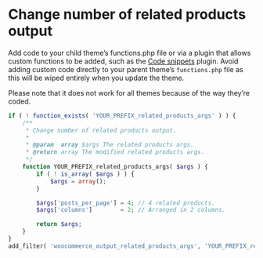 # Change number of related products output

Add code to your child theme’s functions.php file or via a plugin that allows custom functions to be added, such as the [Code snippets](https://wordpress.org/plugins/code-snippets/) plugin. Avoid adding custom code directly to your parent theme’s `functions.php` file as this will be wiped entirely when you update the theme.

Please note that it does not work for all themes because of the way they’re coded.

```php
if ( ! function_exists( 'YOUR_PREFIX_related_products_args' ) ) {
	/**
	 * Change number of related products output.
	 *
	 * @param  array $args The related products args.
	 * @return array The modified related products args.
	 */
	function YOUR_PREFIX_related_products_args( $args ) {
		if ( ! is_array( $args ) ) {
			$args = array();
		}

		$args['posts_per_page'] = 4; // 4 related products.
		$args['columns']        = 2; // Arranged in 2 columns.

		return $args;
	}
}
add_filter( 'woocommerce_output_related_products_args', 'YOUR_PREFIX_related_products_args', 20 );
```
